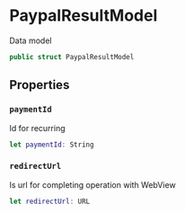 # PaypalResultModel

Data model

``` swift
public struct PaypalResultModel
```

## Properties

### `paymentId`

Id for recurring

``` swift
let paymentId: String
```

### `redirectUrl`

Is url for completing operation with WebView

``` swift
let redirectUrl: URL
```
